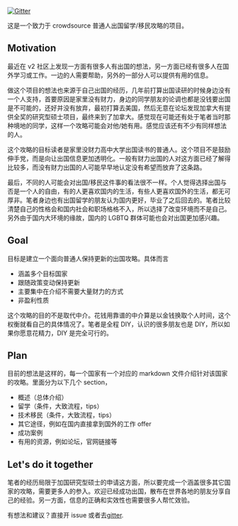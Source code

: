 [![Gitter](https://badges.gitter.im/Join%20Chat.svg)](https://gitter.im/get-out-crowdsouring)

这是一个致力于 crowdsource 普通人出国留学/移民攻略的项目。

## Motivation

最近在 v2 社区上发现一方面有很多人有出国的想法，另一方面已经有很多人在国外学习或工作。一边的人需要帮助，另外的一部分人可以提供有用的信息。

做这个项目的想法也来源于自己出国的经历，几年前打算出国读研的时候身边没有一个人支持，首要原因是家里没有财力，身边的同学朋友的论调也都是没钱要出国是不可能的，还好并没有放弃，最初打算去美国，然后无意在论坛发现加拿大有提供全奖的研究型硕士项目，最终来到了加拿大。感觉现在可能还有处于笔者当时那种境地的同学，这样一个攻略可能会对他/她有用。感觉应该还有不少有同样想法的人。

这个攻略的目标读者是家里没财力高中大学出国读书的普通人。这个项目不是鼓励伸手党，而是向让出国信息更加透明化。一般有财力出国的人对这方面已经了解得比较多，而没有财力出国的人可能早早地认定没有希望而放弃了这条路。

最后，不同的人可能会对出国/移民这件事的看法很不一样。个人觉得选择出国与否是一个人的自由，有的人更喜欢国内的生活，有些人更喜欢国外的生活，都无可厚非。笔者身边也有出国留学的朋友认为国内更好，毕业了之后回去的。笔者比较清楚自己的性格会和国内社会和职场格格不入，所以选择了改变环境而不是自己。另外由于国内大环境的缘故，国内的 LGBTQ 群体可能也会对出国更加感兴趣。

## Goal

目标是建立一个面向普通人保持更新的出国攻略。具体而言

- 涵盖多个目标国家
- 跟随政策变动保持更新
- 主要集中在介绍不需要大量财力的方式
- 非盈利性质

这个攻略的目的不是取代中介。花钱用靠谱的中介算是以金钱换取个人时间，这个权衡就看自己的具体情况了。笔者是全程 DIY，认识的很多朋友也是 DIY，所以如果你愿意花精力，DIY 是完全可行的。

## Plan

目前的想法是这样的，每一个国家有一个对应的 markdown 文件介绍针对该国家的攻略。里面分为以下几个 section，

- 概述（总体介绍）
- 留学（条件，大致流程，tips）
- 技术移民（条件，大致流程，tips）
- 其它途径，例如在国内直接拿到国外的工作 offer
- 成功案例
- 有用的资源，例如论坛，官网链接等

## Let's do it together

笔者的经历局限于加国研究型硕士的申请这方面，所以要完成一个涵盖很多其它国家的攻略，需要更多人的参入。欢迎已经成功出国，散布在世界各地的朋友分享自己的经验。另一方面，信息的正确和实效性也需要很多人帮忙效验。

有想法和建议？直接开 issue 或者去[gitter](https://gitter.im/get-out-crowdsouring/Lobby).
